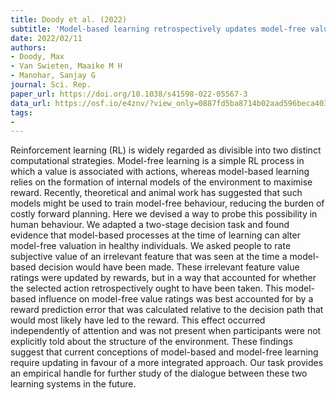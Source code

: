 ```yaml
---
title: Doody et al. (2022)
subtitle: 'Model-based learning retrospectively updates model-free values'
date: 2022/02/11
authors:
- Doody, Max
- Van Swieten, Maaike M H
- Manohar, Sanjay G
journal: Sci. Rep.
paper_url: https://doi.org/10.1038/s41598-022-05567-3
data_url: https://osf.io/e4znv/?view_only=0887fd5ba8714b02aad596beca40314b
tags:
- 
---
```


Reinforcement learning (RL) is widely regarded as divisible into two distinct computational strategies. Model-free learning is a simple RL process in which a value is associated with actions, whereas model-based learning relies on the formation of internal models of the environment to maximise reward. Recently, theoretical and animal work has suggested that such models might be used to train model-free behaviour, reducing the burden of costly forward planning. Here we devised a way to probe this possibility in human behaviour. We adapted a two-stage decision task and found evidence that model-based processes at the time of learning can alter model-free valuation in healthy individuals. We asked people to rate subjective value of an irrelevant feature that was seen at the time a model-based decision would have been made. These irrelevant feature value ratings were updated by rewards, but in a way that accounted for whether the selected action retrospectively ought to have been taken. This model-based influence on model-free value ratings was best accounted for by a reward prediction error that was calculated relative to the decision path that would most likely have led to the reward. This effect occurred independently of attention and was not present when participants were not explicitly told about the structure of the environment. These findings suggest that current conceptions of model-based and model-free learning require updating in favour of a more integrated approach. Our task provides an empirical handle for further study of the dialogue between these two learning systems in the future.
